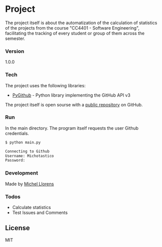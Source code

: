 # Project

The project itself is about the automatization of the calculation of statistics of the projects from the course "CC4401 - Software Engineering", facilitating the tracking of every student or group of them across the semester.

### Version
1.0.0

### Tech

The project uses the following libraries:

* [PyGithub] - Python library implementing the GitHub API v3

The project itself is open sourse with a [public repository][tracker] on GitHub.

### Run

In the main directory. The program itself requests the user Github credentials.

```sh
$ python main.py
```

```sh
Connecting to Github
Username: Michotastico
Password: 
```
### Development

Made by [Michel Llorens](https://github.com/Michotastico)

### Todos

 - Calculate statistics
 - Test Issues and Comments

License
----

MIT

[tracker]: <https://github.com/Michotastico/GithubTracker>
[PyGithub]: <https://github.com/PyGithub/PyGithub>

